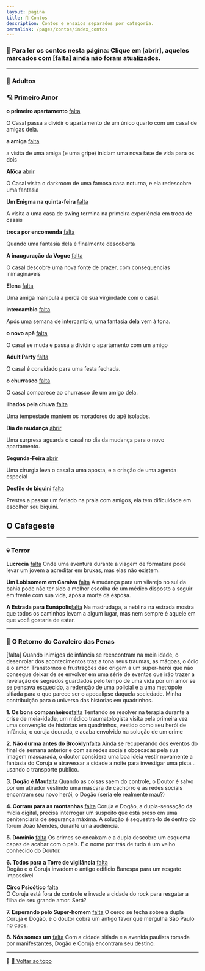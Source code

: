 ```yaml
---
layout: pagina
title: 📝 Contos
description: Contos e ensaios separados por categoria.
permalink: /pages/contos/index_contos
---
```


### 📌 **Para ler os contos nesta página:** Clique em [abrir], aqueles marcados com [falta] ainda não foram atualizados.

---

### 🧩 **Adultos**


### 💘 Primeiro Amor


**o primeiro apartamento** [falta](https://itxesco.github.io/pages/contos/primeiroape.html)

O Casal passa a dividir o apartamento de um único quarto com um casal de amigas dela.

**a amiga**  [falta](https://itxesco.github.io/pages/contos/depila.html)

a visita de uma amiga (e uma gripe) iniciam uma nova fase de vida para os dois

**Alôca**  [abrir](https://itxesco.github.io/pages/contos/adultos/aloca.html)  

O Casal visita o darkroom de uma famosa casa noturna, e ela redescobre uma fantasia

**Um Enigma na quinta-feira** [falta](https://itxesco.github.io/pages/contos/enigma1.html)

A visita a uma casa de swing termina na primeira experiência em troca de casais

**troca por encomenda**  [falta](https://itxesco.github.io/pages/contos/encomenda.html)

Quando uma fantasia dela é finalmente descoberta

**A inauguração da Vogue**  [falta](https://itxesco.github.io/pages/contos/depe.html)

O casal descobre uma nova fonte de prazer, com consequencias inimagináveis  

**Elena**  [falta](https://itxesco.github.io/pages/contos/elena.html)

Uma amiga manipula a perda de sua virgindade com o casal.

**intercambio** [falta](https://itxesco.github.io/pages/contos/intercambio.html)

Após uma semana de intercambio, uma fantasia dela vem à tona.  

**o novo apê** [falta](https://itxesco.github.io/pages/contos/ape.html)

O casal se muda e passa a dividir o apartamento com um amigo  

**Adult Party** [falta](https://itxesco.github.io/pages/contos/adultparty.html)

O casal é convidado para uma festa fechada.  

**o churrasco** [falta](https://itxesco.github.io/pages/contos/churras.html)

O casal comparece ao churrasco de um amigo dela.    

**ilhados pela chuva** [falta](https://itxesco.github.io/pages/contos/chuva.html)

Uma tempestade mantem os moradores do apê isolados.

**Dia de mudança** [abrir](https://itxesco.github.io/pages/contos/adultos/dia_de_mudanca.html)  

Uma surpresa aguarda o casal no dia da mudança para o novo apartamento.

**Segunda-Feira** [abrir](https://itxesco.github.io/pages/contos/adultos/segundaf.html)  

Uma cirurgia leva o casal a uma aposta, e a criação de uma agenda especial

**Desfile de biquini** [falta](https://itxesco.github.io/pages/contos/desfile.html)

Prestes a passar um feriado na praia com amigos, ela tem dificuldade em escolher seu biquini.   

## O Cafageste  


---

### 💀 **Terror**


**Lucrecia** [falta](https://itxesco.github.io/pages/contos/lucrecia.html)
Onde uma aventura durante a viagem de formatura pode levar um jovem a acreditar em bruxas, mas elas não existem.  

**Um Lobisomem em Caraíva** [falta](https://itxesco.github.io/pages/contos/lobisomem.html)
A mudança para um vilarejo no sul da bahia pode não ter sido a melhor escolha de um médico disposto a seguir em frente com sua vida, apos a morte da esposa.

**A Estrada para Eunápolis**[falta](https://itxesco.github.io/pages/contos/estrada.html)
Na madrudaga, a neblina na estrada mostra que todos os caminhos levam a algum lugar, mas nem sempre é aquele em que você gostaria de estar.

---
### 🦉 **O Retorno do Cavaleiro das Penas**  

  [falta] Quando inimigos de infância se reencontram na meia idade, o desenrolar dos acontecimentos traz a tona seus traumas, as mágoas, o ódio e o amor. Transtornos e frustrações dão origem a um super-herói que não consegue deixar de se envolver em uma série de eventos que irão trazer  a revelação de segredos guardados pelo tempo de uma vida por um amor se se pensava esquecido, a redenção de uma policial e a uma metrópole sitiada para o que parece ser o apocalipse daquela sociedade. Minha contribuição para o universo das historias em quadrinhos.

  **1. Os bons companheiros**[falta](https://itxesco.github.io/pages/contos/coruja/1_companheiros.html)
  Tentando se resolver na terapia durante a crise de meia-idade, um médico traumatologista visita pela primeira vez uma convenção de histórias em quadrinhos, vestido como seu herói de infância, o coruja dourada, e acaba envolvido na solução de um crime

  **2. Não durma antes do Brooklyn**[falta](https://itxesco.github.io/pages/contos/coruja/2_dontsleeptillbrooklyn.html)
  Ainda se recuperando dos eventos do final de semana anterior e com as redes sociais obcecadas pela sua imagem mascarada,  o doutor considera uma boa ideia vestir novamente a fantasia do Coruja e atravessar a cidade a noite para investigar uma pista... usando o transporte publico.

  **3. Dogão é Mau**[falta](https://itxesco.github.io/pages/contos/coruja/3_dogaoehmau.html)
  Quando as coisas saem do controle, o Doutor é salvo por um atirador vestindo uma máscara de cachorro e as redes sociais encontram seu novo herói, o Dogão (seria ele realmente mau?)

  **4. Corram para as montanhas** [falta](https://itxesco.github.io/pages/contos/coruja/4_detonationbouleavard.html)
  Coruja e Dogão, a dupla-sensação da mídia digital, precisa interrogar um suspeito que está preso em uma penitenciaria de segurança máxima. A solução é sequestra-lo de dentro do fórum João Mendes, durante uma audiência.  

  **5. Domínio** [falta](https://itxesco.github.io/pages/contos/coruja/5_dominio.html)
  Os crimes se encaixam e a dupla descobre um esquema capaz de acabar com o país. E o nome por trás de tudo é um velho conhecido do Doutor.

  **6. Todos para a Torre de vigilância** [falta](https://itxesco.github.io/pages/contos/coruja/6_allalongthewatchtower.html)  
  Dogão e o Coruja invadem o antigo edificio Banespa para um resgate impossivel

  **Circo Psicótico** [falta](https://itxesco.github.io/pages/contos/coruja/6_psychocircus.html)  
  O Coruja está fora de controle e invade a cidade do rock para resgatar a filha de seu grande amor. Será?

  **7. Esperando pelo Super-homem** [falta](https://itxesco.github.io/pages/contos/coruja/7_weareone.html)
  O cerco se fecha sobre a dupla Coruja e Dogão, e o doutor cobra um antigo favor que mergulha São Paulo no caos.  

  **8. Nós somos um** [falta](https://itxesco.github.io/pages/contos/coruja/7_weareone.html)
  Com a cidade sitiada e a avenida paulista tomada por manifestantes, Dogão e Coruja encontram seu destino.

---

📌 [🔼 Voltar ao topo](#top)
